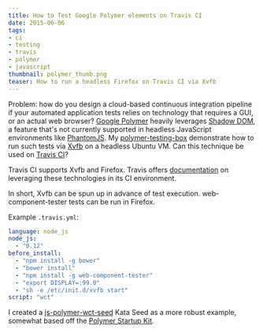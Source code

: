 ```yaml
---
title: How to Test Google Polymer elements on Travis CI
date: 2015-06-06
tags:
- ci
- testing
- travis
- polymer
- javascript
thumbnail: polymer_thumb.png
teaser: How to run a headless Firefox on Travis CI via Xvfb
---
```


Problem: how do you design a cloud-based continuous integration pipeline if your automated application tests relies on technology that requires a GUI, or an actual web browser? [Google Polymer](https://www.polymer-project.org) heavily leverages [Shadow DOM](https://w3c.github.io/webcomponents/spec/shadow/), a feature that's not currently supported in headless JavaScript environments like [PhantomJS](http://phantomjs.org/). My [polymer-testing-box](http://github.com/mdb/polymer-testing-box) demonstrate how to run such tests via [Xvfb](http://en.wikipedia.org/wiki/Xvfb) on a headless Ubuntu VM. Can this technique be used on [Travis CI](http://travis-ci.org)?

Travis CI supports Xvfb and Firefox. Travis offers [documentation](http://docs.travis-ci.com/user/gui-and-headless-browsers/) on leveraging these technologies in its CI environment.

In short, Xvfb can be spun up in advance of test execution. web-component-tester tests can be run in Firefox.

Example `.travis.yml`:

```yaml
language: node_js
node_js:
  - "0.12"
before_install:
  - "npm install -g bower"
  - "bower install"
  - "npm install -g web-component-tester"
  - "export DISPLAY=:99.0"
  - "sh -e /etc/init.d/xvfb start"
script: "wct"
```

I created a [js-polymer-wct-seed](http://github.com/kata-seeds/js-polymer-wct-seed) Kata Seed as a more robust example, somewhat based off the [Polymer Startup Kit](https://github.com/PolymerElements/polymer-starter-kit).

